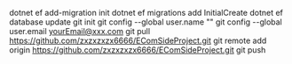 dotnet ef add-migration init
dotnet ef migrations add InitialCreate
dotnet ef database update
git init
git config --global user.name "<yourUserName>"
git config --global user.email <yourEmail@xxx.com>
git pull https://github.com/zxzxzxzx6666/EComSideProject.git
git remote add origin https://github.com/zxzxzxzx6666/EComSideProject.git
git push
